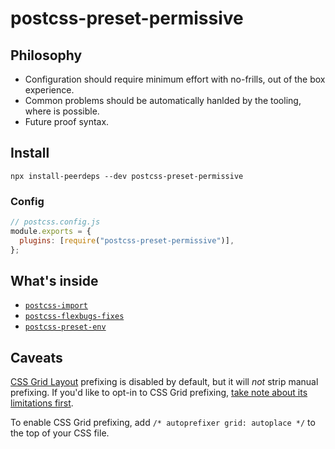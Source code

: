 # postcss-preset-permissive

## Philosophy

- Configuration should require minimum effort with no-frills, out of the box experience.
- Common problems should be automatically hanlded by the tooling, where is possible.
- Future proof syntax.

## Install

```shell
npx install-peerdeps --dev postcss-preset-permissive
```

### Config

```js
// postcss.config.js
module.exports = {
  plugins: [require("postcss-preset-permissive")],
};
```

## What's inside

- [`postcss-import`](https://github.com/postcss/postcss-import)
- [`postcss-flexbugs-fixes`](https://github.com/luisrudge/postcss-flexbugs-fixes)
- [`postcss-preset-env`](https://github.com/csstools/postcss-preset-env)

## Caveats

[CSS Grid Layout](https://developer.mozilla.org/en-US/docs/Web/CSS/CSS_Grid_Layout) prefixing is disabled by default, but it will _not_ strip manual prefixing. If you'd like to opt-in to CSS Grid prefixing, [take note about its limitations first](https://github.com/postcss/autoprefixer#does-autoprefixer-polyfill-grid-layout-for-ie).

To enable CSS Grid prefixing, add `/* autoprefixer grid: autoplace */` to the top of your CSS file.
